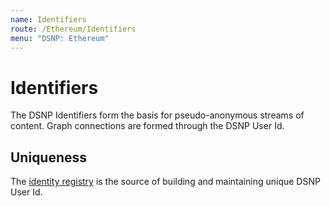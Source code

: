 ```yaml
---
name: Identifiers
route: /Ethereum/Identifiers
menu: "DSNP: Ethereum"
---
```

# Identifiers

The DSNP Identifiers form the basis for pseudo-anonymous streams of content.
Graph connections are formed through the DSNP User Id.

## Uniqueness

The [identity registry](/Ethereum/Registry) is the source of building and maintaining unique DSNP User Id.
